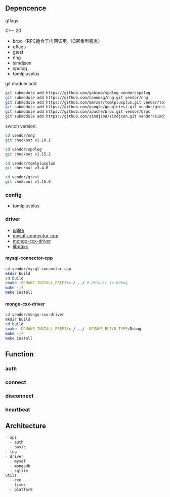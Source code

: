 ## Depencence

gflags

C++ 20

- brpc（RPC适合于内网调用，IO密集型服务）
- gflags
- gtest
- nng
- simdjson
- spdlog
- tomlplusplus

git module add

```bash
git submodule add https://github.com/gabime/spdlog vendor/spdlog
git submodule add https://github.com/nanomsg/nng.git vendor/nng
git submodule add https://github.com/marzer/tomlplusplus.git vendor/tomlplusplus
git submodule add https://github.com/google/googletest.git vendor/gtest
git submodule add https://github.com/apache/brpc.git vendor/brpc
git submodule add https://github.com/simdjson/simdjson.git vendor/simdjson
```

switch version:

```bash
cd vendor/nng
git checkout v1.10.1

cd vendor/spdlog
git checkout v1.15.2

cd vendor/tomlplusplus
git checkout v3.4.0

cd vendor/gtest
git chekcout v1.16.0
```

### config

- tomlplusplus

### driver

- [sqlite](https://www.sqlite.org/download.html)
- [mysql-connector-cpp](https://github.com/mysql/mysql-connector-cpp)
- [mongo-cxx-driver](https://github.com/mongodb/mongo-cxx-driver)
- [libpqxx](https://github.com/jtv/libpqxx)


#### mysql-connector-cpp

```bash
cd vendor/mysql-connector-cpp
mkdir build
cd build
cmake -DCMAKE_INSTALL_PREFIX=./ ../ # default is Debug
make -j7
make install
```

#### mongo-cxx-driver

```bash
cd vendor/mongo-cxx-driver
mkdir build
cd build
cmake -DCMAKE_INSTALL_PREFIX=./ ../ -DCMAKE_BUILD_TYPE=Debug
make -j7
make install
```

## Function

### auth

### connect

### disconnect

### heartbeat

## Architecture

```markdown
- api
  - auth
  - basic
- log
- driver
  - mysql
  - mongodb
  - sqlite
utils
  - exe
  - timer
  - platform
```

